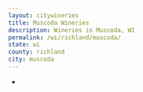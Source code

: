 ```yaml
---
layout: citywineries
title: Muscoda Wineries
description: Wineries in Muscoda, WI
permalink: /wi/richland/muscoda/
state: wi
county: richland
city: muscoda
---
```

-
